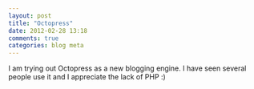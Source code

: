```yaml
---
layout: post
title: "Octopress"
date: 2012-02-28 13:18
comments: true
categories: blog meta
---
```


I am trying out Octopress as a new blogging engine.  I have seen several people
use it and I appreciate the lack of PHP :)
